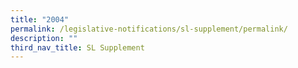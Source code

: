 ```yaml
---
title: "2004"
permalink: /legislative-notifications/sl-supplement/permalink/
description: ""
third_nav_title: SL Supplement
---
```

